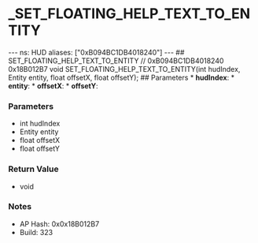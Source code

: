 # _SET_FLOATING_HELP_TEXT_TO_ENTITY

--- ns: HUD aliases: ["0xB094BC1DB4018240"] --- ## SET_FLOATING_HELP_TEXT_TO_ENTITY  // 0xB094BC1DB4018240 0x18B012B7 void SET_FLOATING_HELP_TEXT_TO_ENTITY(int hudIndex, Entity entity, float offsetX, float offsetY);  ## Parameters * **hudIndex**: * **entity**: * **offsetX**: * **offsetY**:

### Parameters
* int hudIndex
* Entity entity
* float offsetX
* float offsetY

### Return Value
* void

### Notes
* AP Hash: 0x0x18B012B7
* Build: 323

